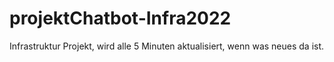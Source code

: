 # projektChatbot-Infra2022
Infrastruktur Projekt, wird alle 5 Minuten aktualisiert, wenn was neues da ist.
